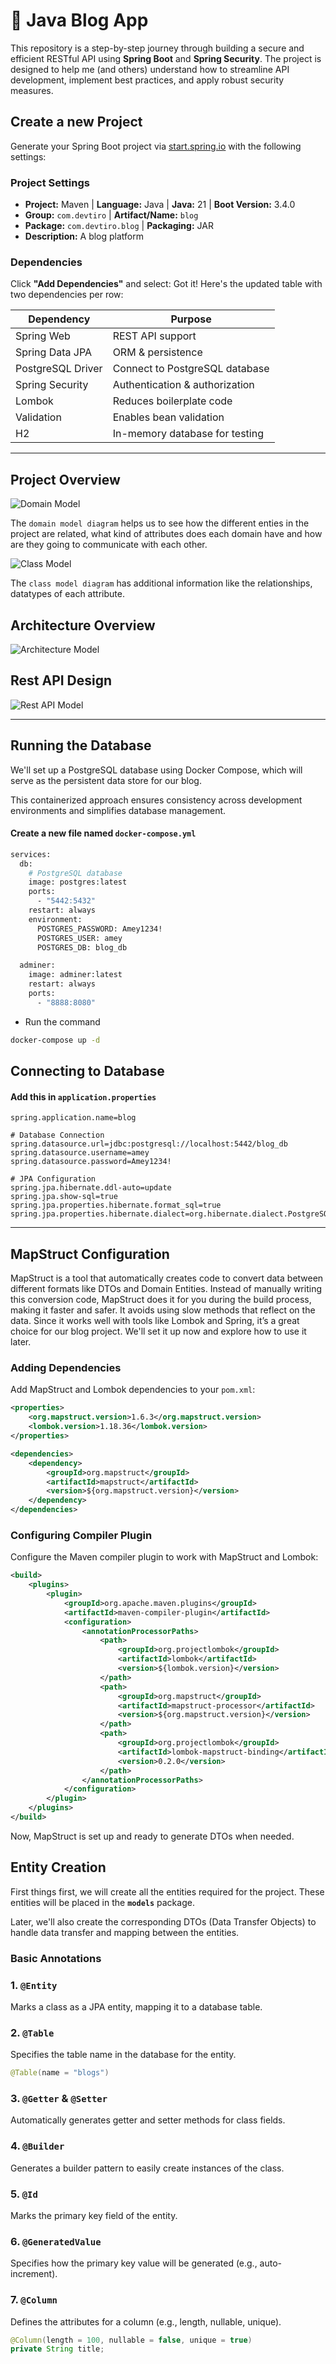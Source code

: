 # 🚀 Java Blog App

This repository is a step-by-step journey through building a secure and efficient RESTful API using **Spring Boot** and **Spring Security**. The project is designed to help me (and others) understand how to streamline API development, implement best practices, and apply robust security measures.

## Create a new Project

Generate your Spring Boot project via [start.spring.io](https://start.spring.io) with the following settings:

### Project Settings
- **Project:** Maven | **Language:** Java | **Java:** 21 | **Boot Version:** 3.4.0
- **Group:** `com.devtiro` | **Artifact/Name:** `blog`
- **Package:** `com.devtiro.blog` | **Packaging:** JAR
- **Description:** A blog platform

### Dependencies
Click **"Add Dependencies"** and select:
Got it! Here's the updated table with two dependencies per row:

| Dependency         | Purpose                                |
|--------------------|----------------------------------------|
| Spring Web         | REST API support                       |
| Spring Data JPA    | ORM & persistence                      |
| PostgreSQL Driver  | Connect to PostgreSQL database         |
| Spring Security    | Authentication & authorization         |
| Lombok             | Reduces boilerplate code               |
| Validation         | Enables bean validation                |
| H2                 | In-memory database for testing         |

---

## Project Overview

![Domain Model](readme_images/domain_model.png)

The `domain model diagram` helps us to see how the different enties in the project are related, what kind of attributes does each domain have and how are they going to communicate with each other.

![Class Model](readme_images/class_model_diagram.png)

The `class model diagram` has additional information like the relationships, datatypes of each attribute.

## Architecture Overview

![Architecture Model](readme_images/architecture.png)

## Rest API Design

![Rest API Model](readme_images/rest_api_design.png)

---
## Running the Database
We'll set up a PostgreSQL database using Docker Compose, which will serve as the persistent
data store for our blog.

This containerized approach ensures consistency across development environments and simplifies
database management.

#### Create a new file named `docker-compose.yml`

```dockerfile
services:
  db:
    # PostgreSQL database
    image: postgres:latest
    ports:
      - "5442:5432"
    restart: always
    environment:
      POSTGRES_PASSWORD: Amey1234!
      POSTGRES_USER: amey
      POSTGRES_DB: blog_db

  adminer:
    image: adminer:latest
    restart: always
    ports:
      - "8888:8080"
```

- Run the command
```bash 
docker-compose up -d
```

## Connecting to Database

#### Add this in `application.properties`
```
spring.application.name=blog

# Database Connection
spring.datasource.url=jdbc:postgresql://localhost:5442/blog_db
spring.datasource.username=amey
spring.datasource.password=Amey1234!

# JPA Configuration
spring.jpa.hibernate.ddl-auto=update
spring.jpa.show-sql=true
spring.jpa.properties.hibernate.format_sql=true
spring.jpa.properties.hibernate.dialect=org.hibernate.dialect.PostgreSQLDialect
```
--- 
## MapStruct Configuration

MapStruct is a tool that automatically creates code to convert data between different formats like DTOs and Domain Entities. Instead of manually writing this conversion code, MapStruct does it for you during the build process, making it faster and safer. It avoids using slow methods that reflect on the data. Since it works well with tools like Lombok and Spring, it’s a great choice for our blog project. We'll set it up now and explore how to use it later.

### Adding Dependencies

Add MapStruct and Lombok dependencies to your `pom.xml`:

```xml
<properties>
    <org.mapstruct.version>1.6.3</org.mapstruct.version>
    <lombok.version>1.18.36</lombok.version>
</properties>

<dependencies>
    <dependency>
        <groupId>org.mapstruct</groupId>
        <artifactId>mapstruct</artifactId>
        <version>${org.mapstruct.version}</version>
    </dependency>
</dependencies>
```

### Configuring Compiler Plugin

Configure the Maven compiler plugin to work with MapStruct and Lombok:

```xml
<build>
    <plugins>
        <plugin>
            <groupId>org.apache.maven.plugins</groupId>
            <artifactId>maven-compiler-plugin</artifactId>
            <configuration>
                <annotationProcessorPaths>
                    <path>
                        <groupId>org.projectlombok</groupId>
                        <artifactId>lombok</artifactId>
                        <version>${lombok.version}</version>
                    </path>
                    <path>
                        <groupId>org.mapstruct</groupId>
                        <artifactId>mapstruct-processor</artifactId>
                        <version>${org.mapstruct.version}</version>
                    </path>
                    <path>
                        <groupId>org.projectlombok</groupId>
                        <artifactId>lombok-mapstruct-binding</artifactId>
                        <version>0.2.0</version>
                    </path>
                </annotationProcessorPaths>
            </configuration>
        </plugin>
    </plugins>
</build>
```

Now, MapStruct is set up and ready to generate DTOs when needed.

## Entity Creation

First things first, we will create all the entities required for the project. These entities will be placed in the **`models`** package.

Later, we'll also create the corresponding DTOs (Data Transfer Objects) to handle data transfer and mapping between the entities.

### Basic Annotations

### 1. **`@Entity`**
Marks a class as a JPA entity, mapping it to a database table.

### 2. **`@Table`**
Specifies the table name in the database for the entity.
```java
@Table(name = "blogs")
```

### 3. **`@Getter` & `@Setter`**
Automatically generates getter and setter methods for class fields.

### 4. **`@Builder`**
Generates a builder pattern to easily create instances of the class.

### 5. **`@Id`**
Marks the primary key field of the entity.

### 6. **`@GeneratedValue`**
Specifies how the primary key value will be generated (e.g., auto-increment).

### 7. **`@Column`**
Defines the attributes for a column (e.g., length, nullable, unique).
```java
@Column(length = 100, nullable = false, unique = true)
private String title;
```